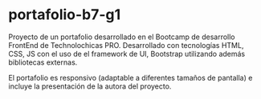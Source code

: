 # portafolio-b7-g1
Proyecto de un portafolio desarrollado en el Bootcamp de desarrollo FrontEnd de Technolochicas PRO. Desarrollado con tecnologías HTML, CSS, JS con el uso de el framework de UI, Bootstrap utilizando además bibliotecas externas.

El portafolio es responsivo (adaptable a diferentes tamaños de pantalla) e incluye la presentación de la autora del proyecto.

